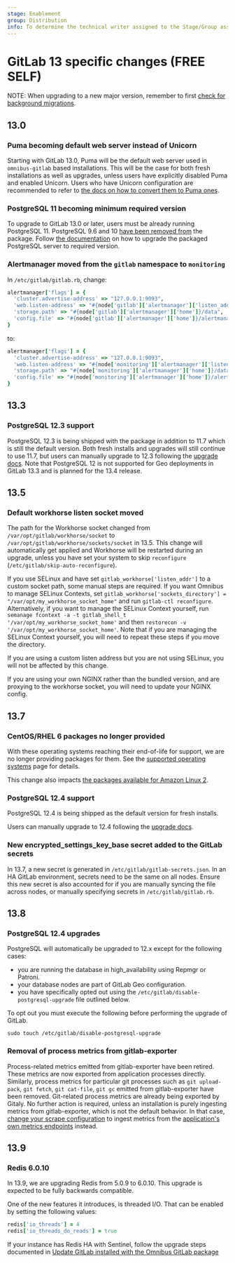 ```yaml
---
stage: Enablement
group: Distribution
info: To determine the technical writer assigned to the Stage/Group associated with this page, see https://about.gitlab.com/handbook/engineering/ux/technical-writing/#designated-technical-writers
---
```


# GitLab 13 specific changes **(FREE SELF)**

NOTE:
When upgrading to a new major version, remember to first [check for background migrations](https://docs.gitlab.com/ee/update/index.html#checking-for-background-migrations-before-upgrading).

## 13.0

### Puma becoming default web server instead of Unicorn

Starting with GitLab 13.0, Puma will be the default web server used in
`omnibus-gitlab` based installations. This will be the case for both fresh
installations as well as upgrades, unless users have explicitly disabled Puma
and enabled Unicorn. Users who have Unicorn configuration are recommended to
refer to [the docs on how to convert them to Puma ones](https://docs.gitlab.com/ee/administration/operations/puma.html#convert-unicorn-settings-to-puma).

### PostgreSQL 11 becoming minimum required version

To upgrade to GitLab 13.0 or later, users must be already running PostgreSQL 11.
PostgreSQL 9.6 and 10 [have been removed from](https://gitlab.com/gitlab-org/omnibus-gitlab/-/merge_requests/4186)
the package. Follow [the documentation](../settings/database.md#upgrade-packaged-postgresql-server)
on how to upgrade the packaged PostgreSQL server to required version.

### Alertmanager moved from the `gitlab` namespace to `monitoring`

In `/etc/gitlab/gitlab.rb`, change:

```ruby
alertmanager['flags'] = {
  'cluster.advertise-address' => "127.0.0.1:9093",
  'web.listen-address' => "#{node['gitlab']['alertmanager']['listen_address']}",
  'storage.path' => "#{node['gitlab']['alertmanager']['home']}/data",
  'config.file' => "#{node['gitlab']['alertmanager']['home']}/alertmanager.yml"
}
```

to:

```ruby
alertmanager['flags'] = {
  'cluster.advertise-address' => "127.0.0.1:9093",
  'web.listen-address' => "#{node['monitoring']['alertmanager']['listen_address']}",
  'storage.path' => "#{node['monitoring']['alertmanager']['home']}/data",
  'config.file' => "#{node['monitoring']['alertmanager']['home']}/alertmanager.yml"
}
```

## 13.3

### PostgreSQL 12.3 support

PostgreSQL 12.3 is being shipped with the package in addition to 11.7 which is still the default version.
Both fresh installs and upgrades will still continue to use 11.7, but users can manually upgrade to 12.3 following the
[upgrade docs](../settings/database.md#upgrade-packaged-postgresql-server). Note that PostgreSQL 12 is not supported
for Geo deployments in GitLab 13.3 and is planned for the 13.4 release.

## 13.5

### Default workhorse listen socket moved

The path for the Workhorse socket changed from `/var/opt/gitlab/workhorse/socket` to `/var/opt/gitlab/workhorse/sockets/socket` in 13.5. This change will automatically get applied and Workhorse will be restarted during an upgrade, unless you have set your system to skip `reconfigure` (`/etc/gitlab/skip-auto-reconfigure`).

If you use SELinux and have set `gitlab_workhorse['listen_addr']` to a custom socket path, some manual steps are required. If you want Omnibus to manage SELinux Contexts, set `gitlab_workhorse['sockets_directory'] = "/var/opt/my_workhorse_socket_home"` and run `gitlab-ctl reconfigure`. Alternatively, if you want to manage the SELinux Context yourself, run `semanage fcontext -a -t gitlab_shell_t '/var/opt/my_workhorse_socket_home'` and then `restorecon -v '/var/opt/my_workhorse_socket_home'`. Note that if you are managing the SELinux Context yourself, you will need to repeat these steps if you move the directory.

If you are using a custom listen address but you are not using SELinux, you will not be affected by this change.

If you are using your own NGINX rather than the bundled version, and are proxying to the workhorse socket, you will need to update your NGINX config.

## 13.7

### CentOS/RHEL 6 packages no longer provided

With these operating systems reaching their end-of-life for support, we are no longer providing packages for them. See the [supported operating systems](https://docs.gitlab.com/ee/administration/package_information/supported_os.html) page for details.

This change also impacts [the packages available for Amazon Linux 2](https://docs.gitlab.com/ee/update/package/#gitlab-137-and-later-unavailable-on-amazon-linux-2).

### PostgreSQL 12.4 support

PostgreSQL 12.4 is being shipped as the default version for fresh installs.

Users can manually upgrade to 12.4 following the  [upgrade docs](../settings/database.md#gitlab-133-and-later).

### New encrypted_settings_key_base secret added to the GitLab secrets

In 13.7, a new secret is generated in `/etc/gitlab/gitlab-secrets.json`. In an HA GitLab environment, secrets need to
be the same on all nodes. Ensure this new secret is also accounted for if you are manually syncing the file across
nodes, or manually specifying secrets in `/etc/gitlab/gitlab.rb`.

## 13.8

### PostgreSQL 12.4 upgrades

PostgreSQL will automatically be upgraded to 12.x except for the following cases:

- you are running the database in high_availability using Repmgr or Patroni.
- your database nodes are part of GitLab Geo configuration.
- you have specifically opted out using the `/etc/gitlab/disable-postgresql-upgrade` file outlined below.

To opt out you must execute the following before performing the upgrade of GitLab.

```shell
sudo touch /etc/gitlab/disable-postgresql-upgrade
```

<!-- disabling this rule because it fails on gitlab-exporter -->
<!-- markdownlint-disable MD044 -->
### Removal of process metrics from gitlab-exporter

Process-related metrics emitted from gitlab-exporter have been retired. These metrics are now exported
from application processes directly.
Similarly, process metrics for particular git processes such as `git upload-pack`,
`git fetch`, `git cat-file`, `git gc` emitted from gitlab-exporter have been removed.
Git-related process metrics are already being exported by Gitaly.
No further action is required, unless an installation is purely
ingesting metrics from gitlab-exporter, which is not the default behavior. In that case,
[change your scrape configuration](https://docs.gitlab.com/ee/administration/monitoring/prometheus/#adding-custom-scrape-configurations)
to ingest metrics from the [application's own metrics endpoints](https://docs.gitlab.com/ee/administration/monitoring/prometheus/gitlab_metrics.html)
instead.
<!-- markdownlint-enable MD044 -->

## 13.9

### Redis 6.0.10

In 13.9, we are upgrading Redis from 5.0.9 to 6.0.10. This upgrade is expected
to be fully backwards compatible.

One of the new features it introduces, is threaded I/O. That can be enabled by
setting the following values:

```ruby
redis['io_threads'] = 4
redis['io_threads_do_reads'] = true
```

If your instance has Redis HA with Sentinel, follow the upgrade steps documented in
[Update GitLab installed with the Omnibus GitLab package](https://docs.gitlab.com/ee/update/zero_downtime.html#use-redis-ha-using-sentinel)
